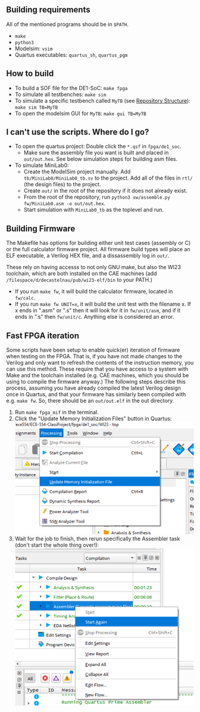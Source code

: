 ## Building requirements

All of the mentioned programs should be in `$PATH`.

* `make`
* `python3`
* Modelsim: `vsim`
* Quartus executables: `quartus_sh`, `quartus_pgm`

## How to build

* To build a SOF file for the DE1-SoC: `make fpga`
* To simulate all testbenches: `make sim`
* To simulate a specific testbench called `MyTB` (see [Repository Structure](#repository-structure)): `make sim TB=MyTB`
* To open the modelsim GUI for `MyTB`: `make gui TB=MyTB`

## I can't use the scripts. Where do I go?

* To open the quartus project: Double click the `*.qsf` in `fpga/de1_soc`.
    * Make sure the assembly file you want is built and placed in `out/out.hex`. See below simulation steps for building asm files.
* To simulate MiniLab0:
    * Create the ModelSim project manually. Add `tb/MiniLab0/MiniLab0_tb.sv` to the project. Add all of the files in `rtl/` (the design files) to the project.
    * Create `out/` in the root of the repository if it does not already exist.
    * From the root of the repository, run `python3 sw/assemble.py fw/MiniLab0.asm -o out/out.hex`.
    * Start simulation with `MiniLab0_tb` as the toplevel and run.

## Building Firmware

The Makefile has options for building either unit test cases (assembly or C) or the full calculator firmware project.  All firmware build types will place an ELF executable, a Verilog HEX file, and a dissassembly log in `out/`. 

These rely on having accesss to not only GNU make, but also the WI23 toolchain, which are both installed on the CAE machines (add `/filespace/d/decastelnau/pub/wi23-elf/bin` to your PATH.)

* If you run `make fw`, it will build the calculator firmware, located in `fw/calc`.
* If you run `make fw UNIT=x`, it will build the unit test with the filename x. If x ends in ".asm" or ".s" then it will look for it in `fw/unit/asm`, and if it ends in ".s" then `fw/unit/c`. Anything else is considered an error.

## Fast FPGA iteration

Some scripts have been setup to enable quick(er) iteration of firmware when testing on the FPGA. That is, if you have not made changes to the Verilog and only want to refresh the contents of the instruction memory, you can use this method. These require that you have access to a system with Make and the toolchain installed (e.g. CAE machines, which you should be using to compile the firmware anyway.) The following steps describe this process, assuming you have already compiled the latest Verilog design once in Quartus, and that your firmware has similarly been compiled with e.g. `make fw`. So, there should be an `out/out.elf` in the out directory.

1. Run `make fpga_mif` in the terminal.
2. Click the "Update Memory Initialization Files" button in Quartus:
![Update Memory Initialization Files](img/update_mif.png)
3. Wait for the job to finish, then rerun specifically the Assembler task (don't start the whole thing over!):
![Rerun assembler](img/rerun_assembler.png)
